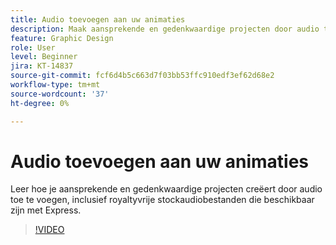 ```yaml
---
title: Audio toevoegen aan uw animaties
description: Maak aansprekende en gedenkwaardige projecten door audio toe te voegen
feature: Graphic Design
role: User
level: Beginner
jira: KT-14837
source-git-commit: fcf6d4b5c663d7f03bb53ffc910edf3ef62d68e2
workflow-type: tm+mt
source-wordcount: '37'
ht-degree: 0%

---
```


# Audio toevoegen aan uw animaties

Leer hoe je aansprekende en gedenkwaardige projecten creëert door audio toe te voegen, inclusief royaltyvrije stockaudiobestanden die beschikbaar zijn met Express.

>[!VIDEO](https://video.tv.adobe.com/v/3426983?quality=12&learn=on&hidetitle=true)
